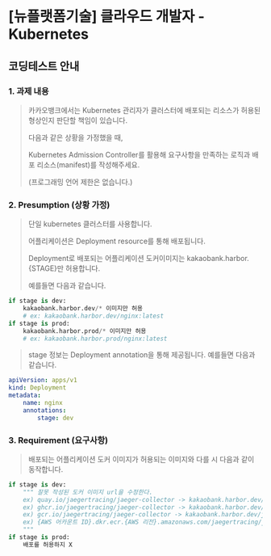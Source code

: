 
# [뉴플랫폼기술] 클라우드 개발자 - Kubernetes
## 코딩테스트 안내

### 1. 과제 내용
> 카카오뱅크에서는 Kubernetes 관리자가 클러스터에 배포되는 리소스가 허용된 형상인지 판단할 책임이 있습니다.
> 
> 다음과 같은 상황을 가정했을 때,
> 
> Kubernetes Admission Controller를 활용해 요구사항을 만족하는 로직과 배포 리소스(manifest)를 작성해주세요.
> 
> (프로그래밍 언어 제한은 없습니다.)

### 2. Presumption (상황 가정)
> 단일 kubernetes 클러스터를 사용합니다.
> 
> 어플리케이션은 Deployment resource를 통해 배포됩니다.
> 
> Deployment로 배포되는 어플리케이션 도커이미지는 kakaobank.harbor.{STAGE}만 허용합니다.
> 
> 예를들면 다음과 같습니다.

```python
if stage is dev: 
    kakaobank.harbor.dev/* 이미지만 허용  
    # ex: kakaobank.harbor.dev/nginx:latest
if stage is prod: 
    kakaobank.harbor.prod/* 이미지만 허용
    # ex: kakaobank.harbor.prod/nginx:latest
```
> stage 정보는 Deployment annotation을 통해 제공됩니다.
> 예를들면 다음과 같습니다.

```yaml
apiVersion: apps/v1
kind: Deployment
metadata:
    name: nginx
    annotations:
        stage: dev
```


### 3. Requirement (요구사항)
> 배포되는 어플리케이션 도커 이미지가 허용되는 이미지와 다를 시 다음과 같이 동작합니다.
```python
if stage is dev: 
    """ 잘못 작성된 도커 이미지 url을 수정한다.
    ex) quay.io/jaegertracing/jaeger-collector -> kakaobank.harbor.dev/jaegertracing/jaeger-collector
    ex) ghcr.io/jaegertracing/jaeger-collector -> kakaobank.harbor.dev/jaegertracing/jaeger-collector
    ex) gcr.io/jaegertracing/jaeger-collector -> kakaobank.harbor.dev/jaegertracing/jaeger-collector
    ex) {AWS 어카운트 ID}.dkr.ecr.{AWS 리전}.amazonaws.com/jaegertracing/jaeger-collector -> kakaobank.harbor.dev/jaegertracing/jaeger-collector
    """
if stage is prod: 
    배포를 허용하지 X
```
